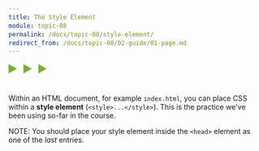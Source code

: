 ```yaml
---
title: The Style Element
module: topic-08
permalink: /docs/topic-08/style-element/
redirect_from: /docs/topic-08/02-guide/01-page.md
---
```


<img src="./../../../img/arrow-divider.svg" style="width: 75px; border: none; margin: 0px 0 20px 0" />

Within an HTML document, for example `index.html`, you can place CSS within a **style element** (`<style>...</style>`). This is the practice we've been using so-far in the course.

<span class="label label-info">NOTE:</span> You should place your style element inside the `<head>` element as one of the _last_ entries.

<div class="codepen-embed">
  <p data-height="400" data-theme-id="30567" data-slug-hash="jGeERe" data-default-tab="html,result" data-user="Media-Ed-Online" data-embed-version="2" data-pen-title="Topic-07: Where to Style Pt. 1" class="codepen"></p>
</div>
